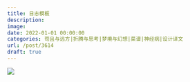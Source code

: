 ```yaml
---
title: 日志模板
description: 
image: 
date: 2022-01-01 00:00:00
categories: 苟且与远方|折腾与思考|梦境与幻想|菜谱|神经病|设计译文
url: /post/3614
draft: true
---
```


![](https://storageapi.fleek.co/0a3a8890-e65e-47ce-93d7-0442b9209d38-bucket/blog/posts/2021-01/friction.png)
